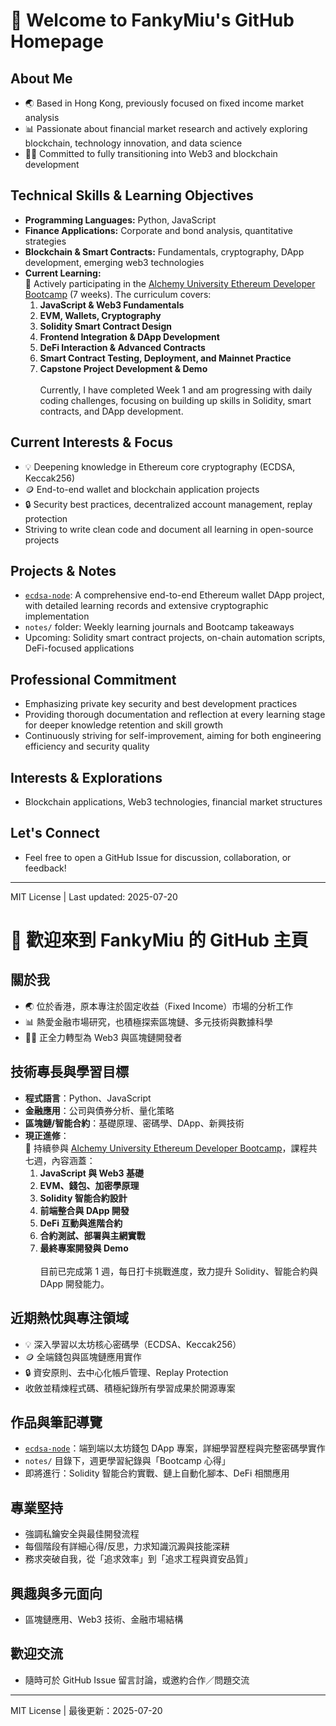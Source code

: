 # 👋 Welcome to FankyMiu's GitHub Homepage

## About Me

- 🌏 Based in Hong Kong, previously focused on fixed income market analysis
- 📊 Passionate about financial market research and actively exploring blockchain, technology innovation, and data science
- 🧑‍💻 Committed to fully transitioning into Web3 and blockchain development

## Technical Skills & Learning Objectives

- **Programming Languages:** Python, JavaScript
- **Finance Applications:** Corporate and bond analysis, quantitative strategies
- **Blockchain & Smart Contracts:** Fundamentals, cryptography, DApp development, emerging web3 technologies
- **Current Learning:**  
  🌟 Actively participating in the [Alchemy University Ethereum Developer Bootcamp](https://university.alchemy.com/) (7 weeks). The curriculum covers:  
  1. **JavaScript & Web3 Fundamentals**  
  2. **EVM, Wallets, Cryptography**  
  3. **Solidity Smart Contract Design**  
  4. **Frontend Integration & DApp Development**  
  5. **DeFi Interaction & Advanced Contracts**  
  6. **Smart Contract Testing, Deployment, and Mainnet Practice**  
  7. **Capstone Project Development & Demo**  
  <br>Currently, I have completed Week 1 and am progressing with daily coding challenges, focusing on building up skills in Solidity, smart contracts, and DApp development.

## Current Interests & Focus

- 💡 Deepening knowledge in Ethereum core cryptography (ECDSA, Keccak256)
- 🪙 End-to-end wallet and blockchain application projects
- 🔒 Security best practices, decentralized account management, replay protection
- Striving to write clean code and document all learning in open-source projects

## Projects & Notes

- [`ecdsa-node`](https://github.com/FankyMiu/Fanky-web3-ecdsa-node): A comprehensive end-to-end Ethereum wallet DApp project, with detailed learning records and extensive cryptographic implementation
- `notes/` folder: Weekly learning journals and Bootcamp takeaways
- Upcoming: Solidity smart contract projects, on-chain automation scripts, DeFi-focused applications

## Professional Commitment

- Emphasizing private key security and best development practices
- Providing thorough documentation and reflection at every learning stage for deeper knowledge retention and skill growth
- Continuously striving for self-improvement, aiming for both engineering efficiency and security quality

## Interests & Explorations

- Blockchain applications, Web3 technologies, financial market structures

## Let's Connect

- Feel free to open a GitHub Issue for discussion, collaboration, or feedback!

---

MIT License | Last updated: 2025-07-20


# 👋 歡迎來到 FankyMiu 的 GitHub 主頁

## 關於我

- 🌏 位於香港，原本專注於固定收益（Fixed Income）市場的分析工作
- 📊 熱愛金融市場研究，也積極探索區塊鏈、多元技術與數據科學
- 🧑‍💻 正全力轉型為 Web3 與區塊鏈開發者

## 技術專長與學習目標

- **程式語言**：Python、JavaScript
- **金融應用**：公司與債券分析、量化策略
- **區塊鏈/智能合約**：基礎原理、密碼學、DApp、新興技術
- **現正進修**：  
  🌟 持續參與 [Alchemy University Ethereum Developer Bootcamp](https://university.alchemy.com/)，課程共七週，內容涵蓋：  
  1. **JavaScript 與 Web3 基礎**  
  2. **EVM、錢包、加密學原理**  
  3. **Solidity 智能合約設計**  
  4. **前端整合與 DApp 開發**  
  5. **DeFi 互動與進階合約**  
  6. **合約測試、部署與主網實戰**  
  7. **最終專案開發與 Demo**  
  <br>目前已完成第 1 週，每日打卡挑戰進度，致力提升 Solidity、智能合約與 DApp 開發能力。

## 近期熱忱與專注領域

- 💡 深入學習以太坊核心密碼學（ECDSA、Keccak256）
- 🪙 全端錢包與區塊鏈應用實作
- 🔒 資安原則、去中心化帳戶管理、Replay Protection
- 收斂並精煉程式碼、積極紀錄所有學習成果於開源專案

## 作品與筆記導覽

- [`ecdsa-node`](https://github.com/FankyMiu/Fanky-web3-ecdsa-node)：端到端以太坊錢包 DApp 專案，詳細學習歷程與完整密碼學實作
- `notes/` 目錄下，週更學習紀錄與「Bootcamp 心得」
- 即將進行：Solidity 智能合約實戰、鏈上自動化腳本、DeFi 相關應用

## 專業堅持

- 強調私鑰安全與最佳開發流程
- 每個階段有詳細心得/反思，力求知識沉澱與技能深耕
- 務求突破自我，從「追求效率」到「追求工程與資安品質」

## 興趣與多元面向

- 區塊鏈應用、Web3 技術、金融市場結構

## 歡迎交流

- 隨時可於 GitHub Issue 留言討論，或邀約合作／問題交流

---

MIT License | 最後更新：2025-07-20
